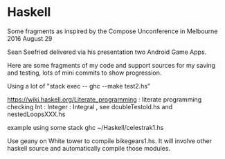 # Haskell
Some fragments as inspired by the Compose Unconference in Melbourne 2016 August 29

Sean Seefried delivered via his presentation two Android Game Apps.

Here are some fragments of my code and support sources for my saving and testing, lots of mini commits to show progression.

Using a lot of "stack exec -- ghc --make test2.hs"

https://wiki.haskell.org/Literate_programming   : literate programming
checking Int : Integer : Integral , see doubleTestold.hs and nestedLoopsXXX.hs

example using some stack ghc ~/Haskell/celestrak1.hs

Use geany on White tower to compile bikegears1.hs. It will involve other haskell source and automatically compile those modules.

